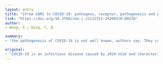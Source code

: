 ```yaml
---
layout: entry
title: "[From SARS to COVID-19: pathogens, receptor, pathogenesis and principles of the treatment]"
link: "https://doi.org/10.3760/cma.j.cn112151-20200318-00220"
author:
- Wang, X.; Ding, Y. Q.

summary:
- "the pathogenesis of COVID-19 is not well known, authors say. They compared two coronavirus outbreaks in the past two decades. The SARS-CoV and 2019-nCoV diseases found similarities and differences. Among the biological nature of the pathogens, viral receptor distribution on the human cells, and the pathological findings in the targeted organs and clinical features of the patients with the diseases, they found similarities between the two diseases."

original:
- "COVID-19 is an infectious disease caused by 2019-nCoV and characterizes as an atypical pneumonia. Since 2019-nCoV is a newly emerging virus, the pathogenesis of COVID-19 is not well known. Most patients had a self-limited course, and some became severe even death. In this review, the authors compared two coronavirus outbreaks during the past two decades: the SARS-CoV and 2019-nCoV. Among the biological nature of the pathogens, viral receptor distribution on the human cells, and the pathological findings in the targeted organs and clinical features of the patients with the diseases, found similarities and differences between the two diseases. Due to the shared receptor ACE2 and the pathological similarities of the SARS-CoV and 2019-nCoV diseases. They proposed a pathogenesis model for COVID-19. Like the SARS-CoV disease, COVID-19 is a systematic disease and targets the lungs, vasculatures, and the immune system. The basic pathogenesis involves two interlinked processes: a severe lung inflammation and immune deficiency, both of which are related to an inappropriate immune response and over-production of cytokines. Thus, treatment approaches should include antiviral and anti-proinflammatory cytokines, anti-infectious and life support therapies, especially in patients with severe diseases."
---
```


